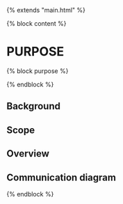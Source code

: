 {% extends "main.html" %}

{% block content %}


# PURPOSE

{% block purpose %}


{% endblock %}



## Background

## Scope

## Overview

<!-- High-level overview of the machine: introduce engine groups and engines, with visualizations. -->

## Communication diagram

<!-- Diagram illustrating message flows between engines -->

{% endblock %}